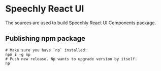# Speechly React UI

The sources are used to build Speechly React UI Components package.

## Publishing npm package

```
# Make sure you have `np` installed:
npm i -g np
# Push new release. Np wants to upgrade version by itself.
np
